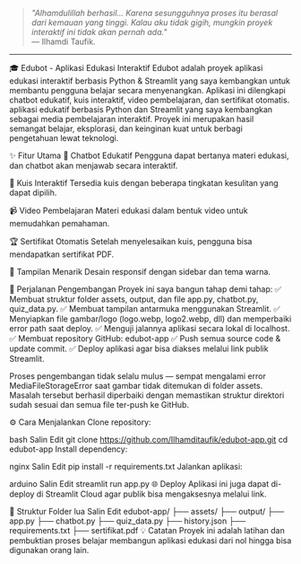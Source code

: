 
> *"Alhamdulillah berhasil...
Karena sesungguhnya proses itu berasal dari kemauan yang tinggi. 
Kalau aku tidak gigih, mungkin proyek interaktif ini tidak akan pernah ada."*  
 — Ilhamdi Taufik.

---

🎓 Edubot - Aplikasi Edukasi Interaktif
Edubot adalah proyek aplikasi edukasi interaktif berbasis Python & Streamlit yang saya kembangkan untuk membantu pengguna belajar secara menyenangkan. Aplikasi ini dilengkapi chatbot edukatif, kuis interaktif, video pembelajaran, dan sertifikat otomatis. aplikasi edukatif berbasis Python dan Streamlit yang saya kembangkan sebagai media pembelajaran interaktif. Proyek ini merupakan hasil semangat belajar, eksplorasi, dan keinginan kuat untuk berbagi pengetahuan lewat teknologi.

✨ Fitur Utama
🎤 Chatbot Edukatif
Pengguna dapat bertanya materi edukasi, dan chatbot akan menjawab secara interaktif.

🧠 Kuis Interaktif
Tersedia kuis dengan beberapa tingkatan kesulitan yang dapat dipilih.

📹 Video Pembelajaran
Materi edukasi dalam bentuk video untuk memudahkan pemahaman.

🏆 Sertifikat Otomatis
Setelah menyelesaikan kuis, pengguna bisa mendapatkan sertifikat PDF.

🎨 Tampilan Menarik
Desain responsif dengan sidebar dan tema warna.

🚀 Perjalanan Pengembangan
Proyek ini saya bangun tahap demi tahap:
✅ Membuat struktur folder assets, output, dan file app.py, chatbot.py, quiz_data.py.
✅ Membuat tampilan antarmuka menggunakan Streamlit.
✅ Menyiapkan file gambar/logo (logo.webp, logo2.webp, dll) dan memperbaiki error path saat deploy.
✅ Menguji jalannya aplikasi secara lokal di localhost.
✅ Membuat repository GitHub: edubot-app
✅ Push semua source code & update commit.
✅ Deploy aplikasi agar bisa diakses melalui link publik Streamlit.

Proses pengembangan tidak selalu mulus — sempat mengalami error MediaFileStorageError saat gambar tidak ditemukan di folder assets. Masalah tersebut berhasil diperbaiki dengan memastikan struktur direktori sudah sesuai dan semua file ter-push ke GitHub.

⚙️ Cara Menjalankan
Clone repository:

bash
Salin
Edit
git clone https://github.com/Ilhamditaufik/edubot-app.git
cd edubot-app
Install dependency:

nginx
Salin
Edit
pip install -r requirements.txt
Jalankan aplikasi:

arduino
Salin
Edit
streamlit run app.py
🌐 Deploy
Aplikasi ini juga dapat di-deploy di Streamlit Cloud agar publik bisa mengaksesnya melalui link.

📂 Struktur Folder
lua
Salin
Edit
edubot-app/
  ├── assets/
  ├── output/
  ├── app.py
  ├── chatbot.py
  ├── quiz_data.py
  ├── history.json
  ├── requirements.txt
  ├── sertifikat.pdf
💡 Catatan
Proyek ini adalah latihan dan pembuktian proses belajar membangun aplikasi edukasi dari nol hingga bisa digunakan orang lain.

